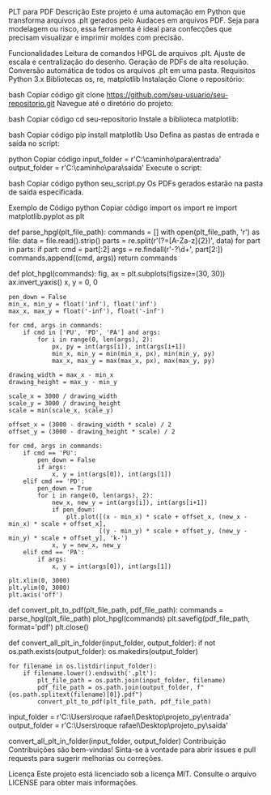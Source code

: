 PLT para PDF 
Descrição
Este projeto é uma automação em Python que transforma arquivos .plt gerados pelo Audaces em arquivos PDF. Seja para modelagem ou risco, essa ferramenta é ideal para confecções que precisam visualizar e imprimir moldes com precisão.

Funcionalidades
Leitura de comandos HPGL de arquivos .plt.
Ajuste de escala e centralização do desenho.
Geração de PDFs de alta resolução.
Conversão automática de todos os arquivos .plt em uma pasta.
Requisitos
Python 3.x
Bibliotecas os, re, matplotlib
Instalação
Clone o repositório:

bash
Copiar código
git clone https://github.com/seu-usuario/seu-repositorio.git
Navegue até o diretório do projeto:

bash
Copiar código
cd seu-repositorio
Instale a biblioteca matplotlib:

bash
Copiar código
pip install matplotlib
Uso
Defina as pastas de entrada e saída no script:

python
Copiar código
input_folder = r'C:\caminho\para\entrada'
output_folder = r'C:\caminho\para\saida'
Execute o script:

bash
Copiar código
python seu_script.py
Os PDFs gerados estarão na pasta de saída especificada.

Exemplo de Código
python
Copiar código
import os
import re
import matplotlib.pyplot as plt

def parse_hpgl(plt_file_path):
    commands = []
    with open(plt_file_path, 'r') as file:
        data = file.read().strip()
        parts = re.split(r'(?=[A-Za-z]{2})', data)
        for part in parts:
            if part:
                cmd = part[:2]
                args = re.findall(r'-?\d+', part[2:])
                commands.append((cmd, args))
    return commands

def plot_hpgl(commands):
    fig, ax = plt.subplots(figsize=(30, 30))
    ax.invert_yaxis()
    x, y = 0, 0
    
    pen_down = False
    min_x, min_y = float('inf'), float('inf')
    max_x, max_y = float('-inf'), float('-inf')

    for cmd, args in commands:
        if cmd in ['PU', 'PD', 'PA'] and args:
            for i in range(0, len(args), 2):
                px, py = int(args[i]), int(args[i+1])
                min_x, min_y = min(min_x, px), min(min_y, py)
                max_x, max_y = max(max_x, px), max(max_y, py)

    drawing_width = max_x - min_x
    drawing_height = max_y - min_y

    scale_x = 3000 / drawing_width
    scale_y = 3000 / drawing_height
    scale = min(scale_x, scale_y)

    offset_x = (3000 - drawing_width * scale) / 2
    offset_y = (3000 - drawing_height * scale) / 2

    for cmd, args in commands:
        if cmd == 'PU':
            pen_down = False
            if args:
                x, y = int(args[0]), int(args[1])
        elif cmd == 'PD':
            pen_down = True
            for i in range(0, len(args), 2):
                new_x, new_y = int(args[i]), int(args[i+1])
                if pen_down:
                    plt.plot([(x - min_x) * scale + offset_x, (new_x - min_x) * scale + offset_x],
                             [(y - min_y) * scale + offset_y, (new_y - min_y) * scale + offset_y], 'k-')
                x, y = new_x, new_y
        elif cmd == 'PA':
            if args:
                x, y = int(args[0]), int(args[1])

    plt.xlim(0, 3000)
    plt.ylim(0, 3000)
    plt.axis('off')

def convert_plt_to_pdf(plt_file_path, pdf_file_path):
    commands = parse_hpgl(plt_file_path)
    plot_hpgl(commands)
    plt.savefig(pdf_file_path, format='pdf')
    plt.close()

def convert_all_plt_in_folder(input_folder, output_folder):
    if not os.path.exists(output_folder):
        os.makedirs(output_folder)
    
    for filename in os.listdir(input_folder):
        if filename.lower().endswith('.plt'):
            plt_file_path = os.path.join(input_folder, filename)
            pdf_file_path = os.path.join(output_folder, f"{os.path.splitext(filename)[0]}.pdf")
            convert_plt_to_pdf(plt_file_path, pdf_file_path)

input_folder = r'C:\Users\roque rafael\Desktop\projeto_py\entrada'
output_folder = r'C:\Users\roque rafael\Desktop\projeto_py\saida'

convert_all_plt_in_folder(input_folder, output_folder)
Contribuição
Contribuições são bem-vindas! Sinta-se à vontade para abrir issues e pull requests para sugerir melhorias ou correções.

Licença
Este projeto está licenciado sob a licença MIT. Consulte o arquivo LICENSE para obter mais informações.
